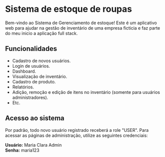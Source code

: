 # Sistema de estoque de roupas

Bem-vindo ao Sistema de Gerenciamento de estoque! Este é um aplicativo web para ajudar na gestão de inventário de uma empresa ficticia e faz parte do meu inicio a aplicação full stack.

## Funcionalidades

- Cadastro de novos usuários.
- Login de usuários.
- Dashboard.
- Visualização de inventário.
- Cadastro de produto.
- Relatórios.
- Adição, remoção e edição de itens no inventário (somente para usuários administradores).
- Etc.

## Acesso ao sistema

Por padrão, todo novo usuário registrado receberá a role "USER". Para acessar as páginas de administração, utilize as seguintes credenciais:

**Usuário:** Maria Clara Admin  
**Senha:** maria123

